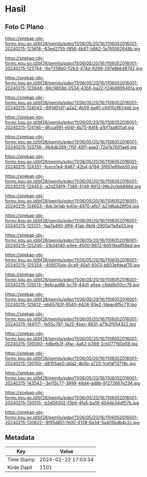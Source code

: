 # Hasil

## Foto C Plano

https://sirekap-obj-formc.kpu.go.id/bf28/pemilu/pdpr/11/06/05/20/16/1106052016001-20240215-123618--63ed2755-f858-4b87-b862-1a785582648b.jpg

https://sirekap-obj-formc.kpu.go.id/bf28/pemilu/pdpr/11/06/05/20/16/1106052016001-20240215-123744--9e7258b0-52b3-474d-9298-297e8bb48742.jpg

https://sirekap-obj-formc.kpu.go.id/bf28/pemilu/pdpr/11/06/05/20/16/1106052016001-20240215-123948--86c9859d-0534-4358-ba22-f24b8895491a.jpg

https://sirekap-obj-formc.kpu.go.id/bf28/pemilu/pdpr/11/06/05/20/16/1106052016001-20240215-124042--691d01d7-a2a2-4b59-be61-c6410cf62ddd.jpg

https://sirekap-obj-formc.kpu.go.id/bf28/pemilu/pdpr/11/06/05/20/16/1106052016001-20240215-124146--dfcca991-e04f-4b75-84f8-a1bf7aa805af.jpg

https://sirekap-obj-formc.kpu.go.id/bf28/pemilu/pdpr/11/06/05/20/16/1106052016001-20240215-133758--984db289-715f-45f1-aaa3-72d7e7601aa6.jpg

https://sirekap-obj-formc.kpu.go.id/bf28/pemilu/pdpr/11/06/05/20/16/1106052016001-20240215-124351--fcece1e4-8467-42b4-b194-3f851e69eb50.jpg

https://sirekap-obj-formc.kpu.go.id/bf28/pemilu/pdpr/11/06/05/20/16/1106052016001-20240215-124453--a2d258f9-7386-4148-9913-99b2c0eb898d.jpg

https://sirekap-obj-formc.kpu.go.id/bf28/pemilu/pdpr/11/06/05/20/16/1106052016001-20240215-124653--8dc3e1ab-b40e-4970-afb7-b21d6ab26f0d.jpg

https://sirekap-obj-formc.kpu.go.id/bf28/pemilu/pdpr/11/06/05/20/16/1106052016001-20240215-125121--1aa7a460-0ff4-41ab-9bf4-2900a11e8a53.jpg

https://sirekap-obj-formc.kpu.go.id/bf28/pemilu/pdpr/11/06/05/20/16/1106052016001-20240215-125246--31b04140-e4ee-4500-9972-6d518edf59ed.jpg

https://sirekap-obj-formc.kpu.go.id/bf28/pemilu/pdpr/11/06/05/20/16/1106052016001-20240215-125354--409570de-0ca9-40a1-9303-b603efdeaf70.jpg

https://sirekap-obj-formc.kpu.go.id/bf28/pemilu/pdpr/11/06/05/20/16/1106052016001-20240215-125513--9e6cad88-bc76-44d1-a5ea-c9dd9d10cc76.jpg

https://sirekap-obj-formc.kpu.go.id/bf28/pemilu/pdpr/11/06/05/20/16/1106052016001-20240215-125612--eb65783f-9540-4426-93e2-1deac6f5c71f.jpg

https://sirekap-obj-formc.kpu.go.id/bf28/pemilu/pdpr/11/06/05/20/16/1106052016001-20240215-144117--1e55c797-1a25-4bec-8631-a71b2f054322.jpg

https://sirekap-obj-formc.kpu.go.id/bf28/pemilu/pdpr/11/06/05/20/16/1106052016001-20240215-130000--fd9efb3f-4fac-4a62-b399-2cb077160e59.jpg

https://sirekap-obj-formc.kpu.go.id/bf28/pemilu/pdpr/11/06/05/20/16/1106052016001-20240215-130150--d8105ae0-dda2-4b5b-a723-1cefaf13719c.jpg

https://sirekap-obj-formc.kpu.go.id/bf28/pemilu/pdpr/11/06/05/20/16/1106052016001-20240215-143542--3e115c77-3999-46d4-ad9b-91272667e234.jpg

https://sirekap-obj-formc.kpu.go.id/bf28/pemilu/pdpr/11/06/05/20/16/1106052016001-20240215-130515--b2d08302-f3b6-4fa5-ba19-4044b34df57b.jpg

https://sirekap-obj-formc.kpu.go.id/bf28/pemilu/pdpr/11/06/05/20/16/1106052016001-20240215-130622--8f95d851-fe00-4138-8a34-5a405bdb4c2c.jpg


## Metadata

| Key        | Value               |
| ---------- | ------------------- |
| Time Stamp | 2024-02-22 17:03:34 |
| Kode Dapil | 1101                |



